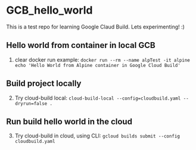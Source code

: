 # GCB_hello_world
This is a test repo for learning Google Claud Build. Lets experimenting! :)

## Hello world from container in local GCB
1. clear docker run example: `docker run --rm --name alpTest -it alpine echo 'Hello World from Alpine container in Google Cloud Build'`

## Build project locally
2. Try cloud-build local: `cloud-build-local --config=cloudbuild.yaml --dryrun=false .`

## Run build hello world in the cloud
3. Try cloud-build in cloud, using CLI: `gcloud builds submit --config cloudbuild.yaml`
